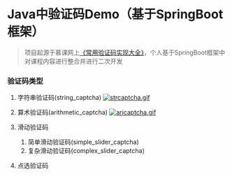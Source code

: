 # Java中验证码Demo（基于SpringBoot框架）
> 项目起源于慕课网上<a href="https://www.imooc.com/learn/1213">《常用验证码实现大全》</a>，个人基于SpringBoot框架中对课程内容进行整合并进行二次开发

### 验证码类型

1. 字符串验证码(string_captcha)
[![strcaptcha.gif](https://i.postimg.cc/MK6mybfF/strcaptcha.gif)](https://postimg.cc/3WqGhGBX)

2. 算术验证码(arithmetic_captcha)
[![aricaptcha.gif](https://i.postimg.cc/J0yn9fFN/aricaptcha.gif)](https://postimg.cc/BP04FV4b)


3. 滑动验证码
    1. 简单滑动验证码(simple_slider_captcha)
    2. 复杂滑动验证码(complex_slider_captcha)

4. 点选验证码


